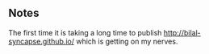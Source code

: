 Notes
---

The first time it is taking a long time to publish http://bilal-syncapse.github.io/ which is getting on my nerves.
